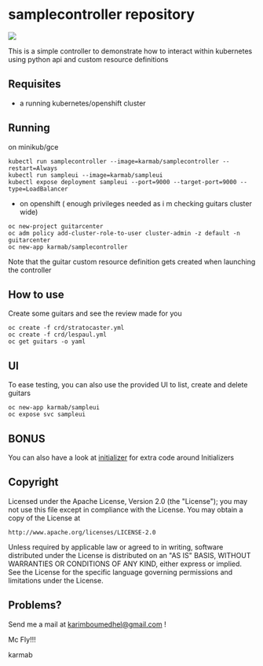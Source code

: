 # samplecontroller repository

[![](https://images.microbadger.com/badges/image/karmab/samplecontroller.svg)](https://microbadger.com/images/karmab/samplecontroller "Get your own image badge on microbadger.com")

This is a simple controller to demonstrate how to interact within kubernetes using python api and custom resource definitions

## Requisites

- a running kubernetes/openshift cluster

## Running

on minikub/gce

```
kubectl run samplecontroller --image=karmab/samplecontroller --restart=Always
kubectl run sampleui --image=karmab/sampleui
kubectl expose deployment sampleui --port=9000 --target-port=9000 --type=LoadBalancer
```

- on openshift ( enough privileges needed as i m checking guitars cluster wide)

```
oc new-project guitarcenter
oc adm policy add-cluster-role-to-user cluster-admin -z default -n guitarcenter
oc new-app karmab/samplecontroller
```

Note that the guitar custom resource definition gets created when launching the controller

## How to use

Create some guitars and see the review made for you

```
oc create -f crd/stratocaster.yml
oc create -f crd/lespaul.yml
oc get guitars -o yaml
```

## UI

To ease testing, you can also use the provided UI to list, create and delete guitars

```
oc new-app karmab/sampleui
oc expose svc sampleui
```

## BONUS

You can also have a look at [initializer](initializer) for extra code around Initializers

## Copyright

Licensed under the Apache License, Version 2.0 (the "License");
you may not use this file except in compliance with the License.
You may obtain a copy of the License at

    http://www.apache.org/licenses/LICENSE-2.0

Unless required by applicable law or agreed to in writing, software
distributed under the License is distributed on an "AS IS" BASIS,
WITHOUT WARRANTIES OR CONDITIONS OF ANY KIND, either express or implied.
See the License for the specific language governing permissions and
limitations under the License.

## Problems?

Send me a mail at [karimboumedhel@gmail.com](mailto:karimboumedhel@gmail.com) !

Mc Fly!!!

karmab
